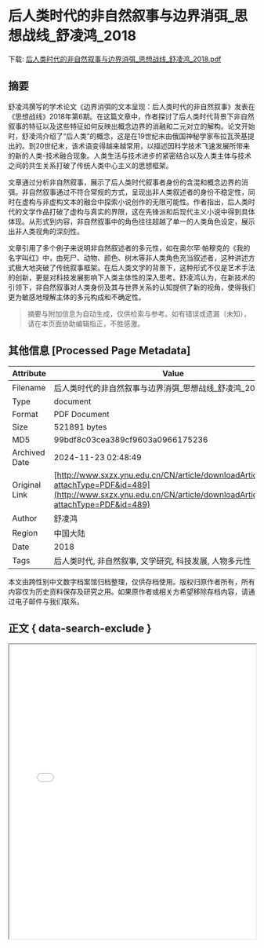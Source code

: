 # 后人类时代的非自然叙事与边界消弭_思想战线_舒凌鸿_2018

<!-- tcd_download_link -->
下载: <a href="../后人类时代的非自然叙事与边界消弭_思想战线_舒凌鸿_2018.pdf" download>后人类时代的非自然叙事与边界消弭_思想战线_舒凌鸿_2018.pdf</a>
<!-- tcd_download_link_end -->

## 摘要

<!-- tcd_abstract -->
舒凌鸿撰写的学术论文《边界消弭的文本呈现：后人类时代的非自然叙事》发表在《思想战线》2018年第6期。在这篇文章中，作者探讨了后人类时代背景下非自然叙事的特征以及这些特征如何反映出概念边界的消融和二元对立的解构。论文开始时，舒凌鸿介绍了“后人类”的概念，这是在19世纪末由俄国神秘学家布拉瓦茨基提出的。到20世纪末，该术语变得越来越常用，以描述因科学技术飞速发展所带来的新的人类-技术融合现象。人类生活与技术进步的紧密结合以及人类主体与技术之间的共生关系打破了传统人类中心主义的思想框架。

文章通过分析非自然叙事，展示了后人类时代叙事者身份的含混和概念边界的消弭。非自然叙事通过不符合常规的方式，呈现出非人类叙述者的身份不稳定性，同时在虚构与非虚构文本的融合中探索小说创作的无限可能性。作者指出，后人类时代的文学作品打破了虚构与真实的界限，这在先锋派和后现代主义小说中得到具体体现。从形式到内容，非自然叙事中的角色往往超越了单一的人类角色设定，展示出非人类视角的深刻性。

文章引用了多个例子来说明非自然叙述者的多元性，如在奥尔罕·帕穆克的《我的名字叫红》中，由死尸、动物、颜色、树木等非人类角色充当叙述者，这种讲述方式极大地突破了传统叙事框架。在后人类文学的背景下，这种形式不仅是艺术手法的创新，更是对科技发展影响下人类主体性的深入思考。舒凌鸿认为，在新技术的引领下，非自然叙事对人类身份及其与世界关系的认知提供了新的视角，使得我们更为敏感地理解主体的多元构成和不确定性。

<!-- tcd_abstract_end -->

> 摘要与附加信息为自动生成，仅供检索与参考。如有错误或遗漏（未知），请在本页面协助编辑指正，不胜感激。

## 其他信息 [Processed Page Metadata]

| Attribute       | Value                                  |
|-----------------|----------------------------------------|
| Filename        | 后人类时代的非自然叙事与边界消弭_思想战线_舒凌鸿_2018.pdf                             |
| Type            | document                                 |
| Format          | PDF Document                               |
| Size            | 521891 bytes                           |
| MD5             | 99bdf8c03cea389cf9603a0966175236                                  |
| Archived Date   | 2024-11-23 02:48:49                             |
| Original Link   | [http://www.sxzx.ynu.edu.cn/CN/article/downloadArticleFile.do?attachType=PDF&id=489](http://www.sxzx.ynu.edu.cn/CN/article/downloadArticleFile.do?attachType=PDF&id=489)                         |
| Author          | 舒凌鸿                               |
| Region          | 中国大陆                               |
| Date            | 2018                                 |
| Tags            | 后人类时代, 非自然叙事, 文学研究, 科技发展, 人物多元性                                 |

本文由跨性别中文数字档案馆归档整理，仅供存档使用。版权归原作者所有，所有内容仅为历史资料保存及研究之用。如果原作者或相关方希望移除存档内容，请通过电子邮件与我们联系。

## 正文 { data-search-exclude }

<!-- tcd_main_text -->
<iframe src="../后人类时代的非自然叙事与边界消弭_思想战线_舒凌鸿_2018.pdf" width="100%" height="600px">
    <p>无法显示PDF，请下载查看。</p>
</iframe>
<!-- tcd_main_text_end -->

